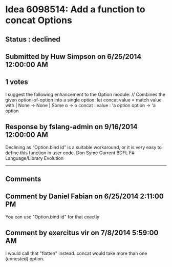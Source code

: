 # Idea 6098514: Add a function to concat Options #

## Status : declined

## Submitted by Huw Simpson on 6/25/2014 12:00:00 AM

## 1 votes

I suggest the following enhancement to the Option module:
// Combines the given option-of-option into a single option.
let concat value =
match value with
| None -> None
| Some o -> o
concat : value : 'a option option -> 'a option



## Response by fslang-admin on 9/16/2014 12:00:00 AM

Declining as “Option.bind id” is a suitable workaround, or it is very easy to define this function in user code.
Don Syme Current BDFL F# Language/Library Evolution

------------------------
## Comments


## Comment by Daniel Fabian on 6/25/2014 2:11:00 PM
You can use "Option.bind id" for that exactly


## Comment by exercitus vir on 7/8/2014 5:59:00 AM
I would call that "flatten" instead. concat would take more than one (unnested) option.

